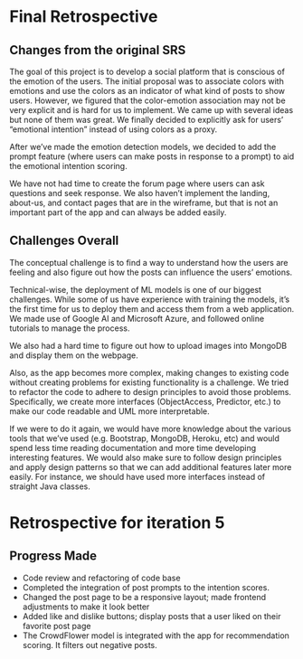 # Final Retrospective
## Changes from the original SRS
The goal of this project is to develop a social platform that is conscious of the emotion of the users. The initial proposal was to associate colors with emotions and use the colors as an indicator of what kind of posts to show users. However, we figured that the color-emotion association may not be very explicit and is hard for us to implement. We came up with several ideas but none of them was great. We finally decided to explicitly ask for users’ “emotional intention” instead of using colors as a proxy.

After we’ve made the emotion detection models, we decided to add the prompt feature (where users can make posts in response to a prompt) to aid the emotional intention scoring.

We have not had time to create the forum page where users can ask questions and seek response. We also haven’t implement the landing, about-us, and contact pages that are in the wireframe, but that is not an important part of the app and can always be added easily.

## Challenges Overall

The conceptual challenge is to find a way to understand how the users are feeling and also figure out how the posts can influence the users’ emotions.

Technical-wise, the deployment of ML models is one of our biggest challenges. While some of us have experience with training the models, it’s the first time for us to deploy them and access them from a web application. We made use of Google AI and Microsoft Azure, and followed online tutorials to manage the process.

We also had a hard time to figure out how to upload images into MongoDB and display them on the webpage. 

Also, as the app becomes more complex, making changes to existing code without creating problems for existing functionality is a challenge. We tried to refactor the code to adhere to design principles to avoid those problems. Specifically, we create more interfaces (ObjectAccess, Predictor, etc.) to make our code readable and UML more interpretable.

If we were to do it again, we would have more knowledge about the various tools that we’ve used (e.g. Bootstrap, MongoDB, Heroku, etc) and would spend less time reading documentation and more time developing interesting features. We would also make sure to follow design principles and apply design patterns so that we can add additional features later more easily. For instance, we should have used more interfaces instead of straight Java classes.

# Retrospective for iteration 5

## Progress Made

- Code review and refactoring of code base
- Completed the integration of post prompts to the intention scores. 
- Changed the post page to be a responsive layout; made frontend adjustments to make it look better
- Added like and dislike buttons; display posts that a user liked on their favorite post page
- The CrowdFlower model is integrated with the app for recommendation scoring. It filters out negative posts.
